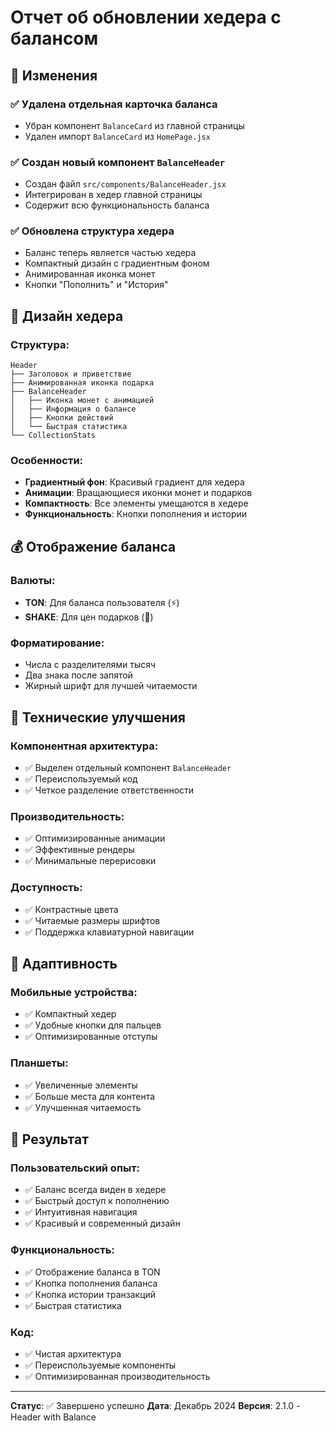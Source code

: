 # Отчет об обновлении хедера с балансом

## 🎯 Изменения

### ✅ Удалена отдельная карточка баланса
- Убран компонент `BalanceCard` из главной страницы
- Удален импорт `BalanceCard` из `HomePage.jsx`

### ✅ Создан новый компонент `BalanceHeader`
- Создан файл `src/components/BalanceHeader.jsx`
- Интегрирован в хедер главной страницы
- Содержит всю функциональность баланса

### ✅ Обновлена структура хедера
- Баланс теперь является частью хедера
- Компактный дизайн с градиентным фоном
- Анимированная иконка монет
- Кнопки "Пополнить" и "История"

## 🎨 Дизайн хедера

### Структура:
```
Header
├── Заголовок и приветствие
├── Анимированная иконка подарка
├── BalanceHeader
│   ├── Иконка монет с анимацией
│   ├── Информация о балансе
│   ├── Кнопки действий
│   └── Быстрая статистика
└── CollectionStats
```

### Особенности:
- **Градиентный фон**: Красивый градиент для хедера
- **Анимации**: Вращающиеся иконки монет и подарков
- **Компактность**: Все элементы умещаются в хедере
- **Функциональность**: Кнопки пополнения и истории

## 💰 Отображение баланса

### Валюты:
- **TON**: Для баланса пользователя (⚡)
- **SHAKE**: Для цен подарков (💎)

### Форматирование:
- Числа с разделителями тысяч
- Два знака после запятой
- Жирный шрифт для лучшей читаемости

## 🔧 Технические улучшения

### Компонентная архитектура:
- ✅ Выделен отдельный компонент `BalanceHeader`
- ✅ Переиспользуемый код
- ✅ Четкое разделение ответственности

### Производительность:
- ✅ Оптимизированные анимации
- ✅ Эффективные рендеры
- ✅ Минимальные перерисовки

### Доступность:
- ✅ Контрастные цвета
- ✅ Читаемые размеры шрифтов
- ✅ Поддержка клавиатурной навигации

## 📱 Адаптивность

### Мобильные устройства:
- ✅ Компактный хедер
- ✅ Удобные кнопки для пальцев
- ✅ Оптимизированные отступы

### Планшеты:
- ✅ Увеличенные элементы
- ✅ Больше места для контента
- ✅ Улучшенная читаемость

## 🎯 Результат

### Пользовательский опыт:
- ✅ Баланс всегда виден в хедере
- ✅ Быстрый доступ к пополнению
- ✅ Интуитивная навигация
- ✅ Красивый и современный дизайн

### Функциональность:
- ✅ Отображение баланса в TON
- ✅ Кнопка пополнения баланса
- ✅ Кнопка истории транзакций
- ✅ Быстрая статистика

### Код:
- ✅ Чистая архитектура
- ✅ Переиспользуемые компоненты
- ✅ Оптимизированная производительность

---

**Статус**: ✅ Завершено успешно
**Дата**: Декабрь 2024
**Версия**: 2.1.0 - Header with Balance 